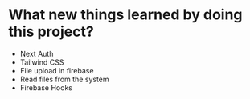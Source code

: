 # What new things learned by doing this project?

-   Next Auth
-   Tailwind CSS
-   File upload in firebase
-   Read files from the system
-   Firebase Hooks
